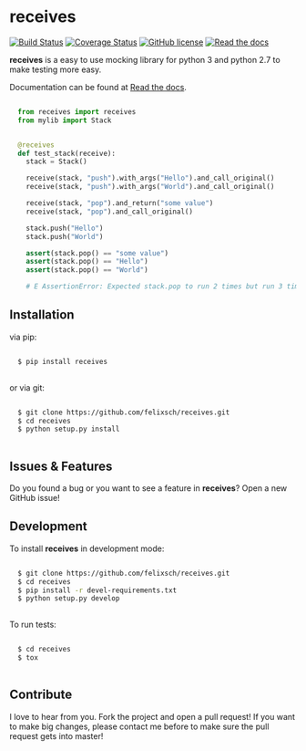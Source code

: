 # receives
[![Build Status](https://travis-ci.org/felixsch/receives.svg?branch=master)](https://travis-ci.org/felixsch/receives) [![Coverage Status](https://coveralls.io/repos/github/felixsch/receives/badge.svg?branch=master)](https://coveralls.io/github/felixsch/receives?branch=master) [![GitHub license](https://img.shields.io/github/license/felixsch/receives.svg)](https://github.com/felixsch/receives) [![Read the docs](https://readthedocs.org/projects/receives/badge/?version=latest)](https://receives.readthedocs.io/en/latest/)

**receives** is a easy to use mocking library for python 3 and python 2.7 to 
make testing more easy.

Documentation can be found at [Read the docs](https://receives.readthedocs.io/en/latest/).

```python

  from receives import receives
  from mylib import Stack


  @receives
  def test_stack(receive):
    stack = Stack()

    receive(stack, "push").with_args("Hello").and_call_original()
    receive(stack, "push").with_args("World").and_call_original()

    receive(stack, "pop").and_return("some value")
    receive(stack, "pop").and_call_original()

    stack.push("Hello")
    stack.push("World")

    assert(stack.pop() == "some value")
    assert(stack.pop() == "Hello")
    assert(stack.pop() == "World")

    # E AssertionError: Expected stack.pop to run 2 times but run 3 times.

```

## Installation

via pip:

```bash

  $ pip install receives
  
```

or via git:

```bash

  $ git clone https://github.com/felixsch/receives.git
  $ cd receives
  $ python setup.py install
  
```

## Issues & Features

Do you found a bug or you want to see a feature in **receives**?
Open a new GitHub issue!

## Development

To install **receives** in development mode:

```bash

  $ git clone https://github.com/felixsch/receives.git
  $ cd receives
  $ pip install -r devel-requirements.txt
  $ python setup.py develop
  
```

To run tests:

```bash

  $ cd receives
  $ tox
  
```


## Contribute

I love to hear from you. Fork the project and open a pull request! If you want
to make big changes, please contact me before to make sure the pull request gets
into master!

